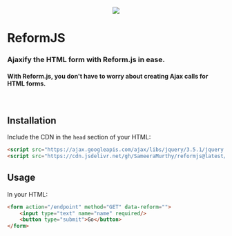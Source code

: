 <p align="center">
  <img src="https://user-images.githubusercontent.com/62363395/109390703-35c4d980-78e1-11eb-80fd-749b5d73f170.png"/>
 </p>

 
# ReformJS
### Ajaxify the HTML form with Reform.js in ease.
#### With Reform.js, you don't have to worry about creating Ajax calls for HTML forms.
<br/>

## Installation
Include the CDN in the `head` section of your HTML:
```html
<script src="https://ajax.googleapis.com/ajax/libs/jquery/3.5.1/jquery.min.js" defer></script>
<script src="https://cdn.jsdelivr.net/gh/SameeraMurthy/reformjs@latest/dist/reform.min.js" defer></script>
```

## Usage
In your HTML:
```html
<form action="/endpoint" method="GET" data-reform="">
    <input type="text" name="name" required/>
    <button type="submit">Go</button>
</form>
```
